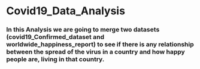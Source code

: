 # Covid19_Data_Analysis

### In this Analysis we are going to merge two datasets (covid19_Confirmed_dataset and worldwide_happiness_report)  to see if there is any relationship between the spread of the virus in a country and how happy people are, living in that country.
